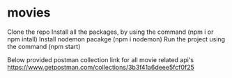 # movies 

Clone the repo
Install all the packages, by using the command (npm i or npm intall) 
Install nodemon pacakge (npm i nodemon) 
Run the project using the command (npm start)

Below provided postman collection link for all movie related api's 
https://www.getpostman.com/collections/3b3f41a6deee5fcf0f25
